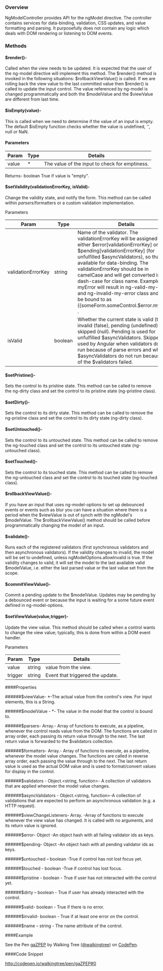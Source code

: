 ### Overview

NgModelController provides API for the ngModel directive. 
The controller contains services for data-binding, validation, CSS updates, and value formatting and parsing. 
It purposefully does not contain any logic which deals with DOM rendering or listening to DOM events.

### Methods
#### $render()-
Called when the view needs to be updated. It is expected that the user of the ng-model directive will implement this method.
The $render() method is invoked in the following situations:
$rollbackViewValue() is called. If we are rolling back the view value to the last committed value then $render() is called to update the input control.
The value referenced by ng-model is changed programmatically and both the $modelValue and the $viewValue are different from last time.

#### $isEmpty(value)-
This is called when we need to determine if the value of an input is empty.
The default $isEmpty function checks whether the value is undefined, '', null or NaN.
#### Parameters
|Param|	Type|	Details|
|----|----|----|
|value|	*	|The value of the input to check for emptiness.|

Returns-
boolean	True if value is "empty".

#### $setValidity(validationErrorKey, isValid)-
Change the validity state, and notify the form.
This method can be called within $parsers/$formatters or a custom validation implementation.

Parameters

|Param	|Type|	Details|
|----|----|----|
|validationErrorKey	|string	|Name of the validator. The validationErrorKey will be assigned to either $error[validationErrorKey] or $pending[validationErrorKey] (for unfulfilled $asyncValidators), so that it is available for data-binding. The validationErrorKey should be in camelCase and will get converted into dash-case for class name. Example: myError will result in ng-valid-my-error and ng-invalid-my-error class and can be bound to as {{someForm.someControl.$error.myError}} .|
|isValid|	boolean|	Whether the current state is valid (true), invalid (false), pending (undefined), or skipped (null). Pending is used for unfulfilled $asyncValidators. Skipped is used by Angular when validators do not run because of parse errors and when $asyncValidators do not run because any of the $validators failed.|



#### $setPristine()-

Sets the control to its pristine state.
This method can be called to remove the ng-dirty class and set the control to its pristine state (ng-pristine class). 

#### $setDirty()-
Sets the control to its dirty state.
This method can be called to remove the ng-pristine class and set the control to its dirty state (ng-dirty class).

#### $setUntouched()-

Sets the control to its untouched state.
This method can be called to remove the ng-touched class and set the control to its untouched state (ng-untouched class).

#### $setTouched()-

Sets the control to its touched state.
This method can be called to remove the ng-untouched class and set the control to its touched state (ng-touched class).

#### $rollbackViewValue()-

If you have an input that uses ng-model-options to set up debounced events or events such as blur you can have a situation where there is a period when the $viewValue is out of synch with the ngModel's $modelValue.
The $rollbackViewValue() method should be called before programmatically changing the model of an input.

#### $validate()-
Runs each of the registered validators (first synchronous validators and then asynchronous validators).
If the validity changes to invalid, the model will be set to undefined, unless ngModelOptions.allowInvalid is true.
If the validity changes to valid, it will set the model to the last available valid $modelValue, i.e. either the last parsed value or the last value set from the scope.

#### $commitViewValue()-
Commit a pending update to the $modelValue.
Updates may be pending by a debounced event or because the input is waiting for a some future event defined in ng-model-options. 

#### $setViewValue(value,trigger)-

Update the view value.
This method should be called when a control wants to change the view value; typically, this is done from within a DOM event handler. 

Parameters

|Param	|Type|	Details|
|----|----|----|
|value|	string|	value from the view.|
|trigger|	string|		Event that triggered the update.|





####Properties

######$viewValue-
*-The actual value from the control's view. For input elements, this is a String. 

######$modelValue -
*- The value in the model that the control is bound to.

######$parsers-
Array.<Function>- Array of functions to execute, as a pipeline, whenever the control reads value from the DOM.
The functions are called in array order, each passing its return value through to the next. 
The last return value is forwarded to the $validators collection.

######$formatters- 
Array.<Function>- Array of functions to execute, as a pipeline, whenever the model value changes. 
The functions are called in reverse array order, each passing the value through to the next. 
The last return value is used as the actual DOM value and is used to format/convert values for display in the control.

######$validators -
Object.<string, function>- A collection of validators that are applied whenever the model value changes.

######$asyncValidators -
Object.<string, function>-A collection of validations that are expected to perform an asynchronous validation (e.g. a HTTP request). 

######$viewChangeListeners- 
Array.<Function>	-Array of functions to execute whenever the view value has changed. It is called with no arguments, and its return value is ignored.

######$error-
Object -An object hash with all failing validator ids as keys.

######$pending-
Object -An object hash with all pending validator ids as keys.

######$untouched – 
boolean -True if control has not lost focus yet.

######$touched - 
boolean -True if control has lost focus.

######$pristine - 
boolean - True if user has not interacted with the control yet.

######$dirty – 
boolean - True if user has already interacted with the control.

######$valid- 
boolean - True if there is no error.

######$invalid- 
boolean - True if at least one error on the control.

######$name – 
string - The name attribute of the control.




####Example

<p data-height="268" data-theme-id="0" data-slug-hash="gaZPEP" data-default-tab="result" data-user="walkingtree" class='codepen'>See the Pen <a href='http://codepen.io/walkingtree/pen/gaZPEP/'>gaZPEP</a> by Walking Tree (<a href='http://codepen.io/walkingtree'>@walkingtree</a>) on <a href='http://codepen.io'>CodePen</a>.</p>
<script async src="//assets.codepen.io/assets/embed/ei.js"></script>

####Code Snippet

http://codepen.io/walkingtree/pen/gaZPEP#0

